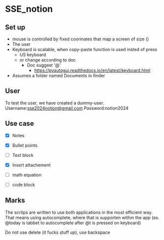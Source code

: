 # SSE_notion

## Set up

- mouse is controlled by fixed coorinates that map a screen of size ()
- The user
- Keyboard is scalable, when copy-paste function is used insted of press
  - US keyboard
  - or change according to doc
    - Doc suggest '@'
      - https://pyautogui.readthedocs.io/en/latest/keyboard.html
- Assumes a folder named Documents in finder 

## User

To test the user, we have created a dummy-user.
Username:sse2024notion@gmail.com
Password:notion2024

## Use case
- [x] Notes
- [x] Bullet points
- [ ] Text block
- [x] Insert attachement
- [ ] math equation
- [ ] code block


## Marks

The scritps are written to use both applications in the most efficient way. That means using autocomplete, where that is supporten within the app (ex. @today is tabbet to autocomplete after @t is pressed on keyboard)

Do not use delete (it fucks stuff up), use backspace
